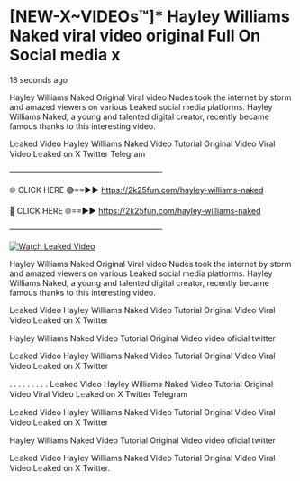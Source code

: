 # [NEW-X~VIDEOs™]* Hayley Williams Naked viral video original Full On Social media x

18 seconds ago

Hayley Williams Naked Original Viral video Nudes took the internet by storm and amazed viewers on various Leaked social media platforms. Hayley Williams Naked, a young and talented digital creator, recently became famous thanks to this interesting video.

L𝚎aked Video Hayley Williams Naked Video Tutorial Original Video Viral Video L𝚎aked on X Twitter Telegram

———————————————————-

🌐 CLICK HERE 🟢==►► https://2k25fun.com/hayley-williams-naked

🔴 CLICK HERE 🌐==►► https://2k25fun.com/hayley-williams-naked

———————————————————-

[![Watch Leaked Video](https://miro.medium.com/v2/resize:fit:828/format:webp/1*cilzJN44JGOrTw9NJCrNHA.gif "Watch Leaked Video")](https://2k25fun.com/hayley-williams-naked)

Hayley Williams Naked Original Viral video Nudes took the internet by storm and amazed viewers on various Leaked social media platforms. Hayley Williams Naked, a young and talented digital creator, recently became famous thanks to this interesting video.

L𝚎aked Video Hayley Williams Naked Video Tutorial Original Video Viral Video L𝚎aked on X Twitter

Hayley Williams Naked Video Tutorial Original Video video oficial twitter

L𝚎aked Video Hayley Williams Naked Video Tutorial Original Video Viral Video L𝚎aked on X Twitter

. . . . . . . . . L𝚎aked Video Hayley Williams Naked Video Tutorial Original Video Viral Video L𝚎aked on X Twitter Telegram

L𝚎aked Video Hayley Williams Naked Video Tutorial Original Video Viral Video L𝚎aked on X Twitter

Hayley Williams Naked Video Tutorial Original Video video oficial twitter

L𝚎aked Video Hayley Williams Naked Video Tutorial Original Video Viral Video L𝚎aked on X Twitter.